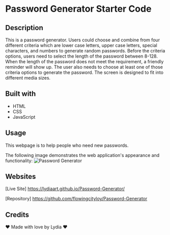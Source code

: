 # Password Generator Starter Code

## Description

This is a password generator. Users could choose and combine from four different criteria which are lower case letters, upper case letters, special characters, and numbers to generate random passwords. Before the criteria options, users need to select the length of the password between 8-128. When the length of the password does not meet the requirement, a friendly reminder will show up. The user also needs to choose at least one of those criteria options to generate the password. The screen is designed to fit into different media sizes.


## Built with

* HTML
* CSS
* JavaScript

## Usage

This webpage is to help people who need new passwords.

The following image demonstrates the web application's appearance and functionality:
<img src="./assets/image/PG.png" alt="Password Generator"/>


## Websites

[Live Site] https://lydiaart.github.io/Password-Generator/

[Repository] https://github.com/flowingcityloy/Password-Generator


## Credits

❤️ Made with love by Lydia ❤️

